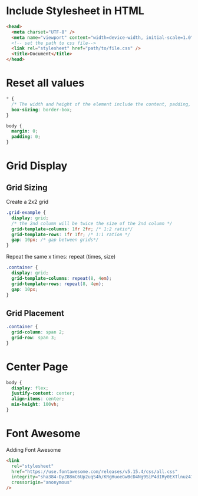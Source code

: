 # Include Stylesheet in HTML

```html
<head>
  <meta charset="UTF-8" />
  <meta name="viewport" content="width=device-width, initial-scale=1.0" />
  <!-- set the path to css file-->
  <link rel="stylesheet" href="path/to/file.css" />
  <title>Document</title>
</head>
```

# Reset all values

```css
* {
  /* The width and height of the element include the content, padding, and border. */
  box-sizing: border-box;
}

body {
  margin: 0;
  padding: 0;
}
```

# Grid Display

## Grid Sizing

Create a 2x2 grid

```css
.grid-example {
  display: grid;
  /* the 2nd column will be twice the size of the 2nd column */
  grid-template-columns: 1fr 2fr; /* 1:2 ratio*/
  grid-template-rows: 1fr 1fr; /* 1:1 ration */
  gap: 10px; /* gap between grids*/
}
```

Repeat the same x times: repeat (times, size)

```css
.container {
  display: grid;
  grid-template-columns: repeat(8, 4em);
  grid-template-rows: repeat(8, 4em);
  gap: 10px;
}
```

## Grid Placement

```css
.container {
  grid-column: span 2;
  grid-row: span 3;
}
```

# Center Page

```css
body {
  display: flex;
  justify-content: center;
  align-items: center;
  min-height: 100vh;
}
```

# Font Awesome

Adding Font Awesome

```html
<link
  rel="stylesheet"
  href="https://use.fontawesome.com/releases/v5.15.4/css/all.css"
  integrity="sha384-DyZ88mC6Up2uqS4h/KRgHuoeGwBcD4Ng9SiP4dIRy0EXTlnuz47vAwmeGwVChigm"
  crossorigin="anonymous"
/>
```
